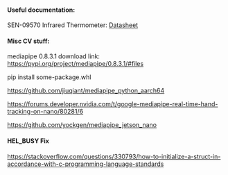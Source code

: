 #### **Useful documentation:**
SEN-09570 Infrared Thermometer: 
[Datasheet](https://www.sparkfun.com/datasheets/Sensors/Temperature/SEN-09570-datasheet-3901090614M005.pdf)


#### **Misc CV stuff:**

mediapipe 0.8.3.1 download link: https://pypi.org/project/mediapipe/0.8.3.1/#files

pip install some-package.whl


https://github.com/jiuqiant/mediapipe_python_aarch64






https://forums.developer.nvidia.com/t/google-mediapipe-real-time-hand-tracking-on-nano/80281/6




https://github.com/yockgen/mediapipe_jetson_nano

#### HEL_BUSY Fix
https://stackoverflow.com/questions/330793/how-to-initialize-a-struct-in-accordance-with-c-programming-language-standards

